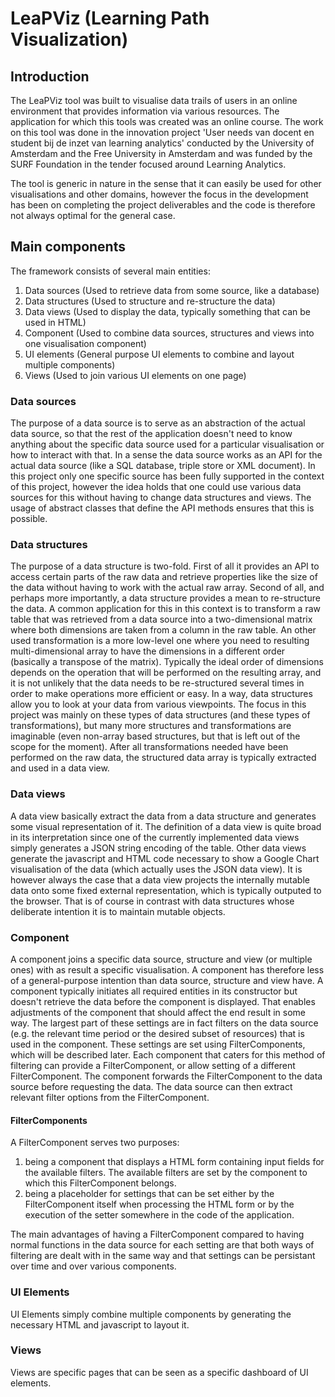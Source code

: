 LeaPViz (Learning Path Visualization)
====================================

Introduction
------------
The LeaPViz tool was built to visualise data trails of users in an online environment that provides information via various resources. The application for which this tools was created was an online course. The work on this tool was done in the innovation project 'User needs van docent en student bij de inzet van learning analytics' conducted by the University of Amsterdam and the Free University in Amsterdam and was funded by the SURF Foundation in the tender focused around Learning Analytics.

The tool is generic in nature in the sense that it can easily be used for other visualisations and other domains, however the focus in the development has been on completing the project deliverables and the code is therefore not always optimal for the general case.

Main components
---------------
The framework consists of several main entities:

1. Data sources (Used to retrieve data from some source, like a database)
2. Data structures (Used to structure and re-structure the data)
3. Data views (Used to display the data, typically something that can be used in HTML)
4. Component (Used to combine data sources, structures and views into one visualisation component)
5. UI elements (General purpose UI elements to combine and layout multiple components)
6. Views (Used to join various UI elements on one page)

### Data sources ###
The purpose of a data source is to serve as an abstraction of the actual data source, so that the rest of the application doesn't need to know anything about the specific data source used for a particular visualisation or how to interact with that. In a sense the data source works as an API for the actual data source (like a SQL database, triple store or XML document). In this project only one specific source has been fully supported in the context of this project, however the idea holds that one could use various data sources for this without having to change data structures and views. The usage of abstract classes that define the API methods ensures that this is possible.

### Data structures ###
The purpose of a data structure is two-fold. First of all it provides an API to access certain parts of the raw data and retrieve properties like the size of the data without having to work with the actual raw array. Second of all, and perhaps more importantly, a data structure provides a mean to re-structure the data. A common application for this in this context is to transform a raw table that was retrieved from a data source into a two-dimensional matrix where both dimensions are taken from a column in the raw table. An other used transformation is a more low-level one where you need to resulting multi-dimensional array to have the dimensions in a different order (basically a transpose of the matrix). Typically the ideal order of dimensions depends on the operation that will be performed on the resulting array, and it is not unlikely that the data needs to be re-structured several times in order to make operations more efficient or easy. In a way, data structures allow you to look at your data from various viewpoints. The focus in this project was mainly on these types of data structures (and these types of transformations), but many more structures and transformations are imaginable (even non-array based structures, but that is left out of the scope for the moment). After all transformations needed have been performed on the raw data, the structured data array is typically extracted and used in a data view.

### Data views ###
A data view basically extract the data from a data structure and generates some visual representation of it. The definition of a data view is quite broad in its interpretation since one of the currently implemented data views simply generates a JSON string encoding of the table. Other data views generate the javascript and HTML code necessary to show a Google Chart visualisation of the data (which actually uses the JSON data view). It is however always the case that a data view projects the internally mutable data onto some fixed external representation, which is typically outputed to the browser. That is of course in contrast with data structures whose deliberate intention it is to maintain mutable objects.

### Component ###
A component joins a specific data source, structure and view (or multiple ones) with as result a specific visualisation. A component has therefore less of a general-purpose intention than data source, structure and view have. A component typically initiates all required entities in its constructor but doesn't retrieve the data before the component is displayed. That enables adjustments of the component that should affect the end result in some way. The largest part of these settings are in fact filters on the data source (e.g. the relevant time period or the desired subset of resources) that is used in the component. These settings are set using FilterComponents, which will be described later.  Each component that caters for this method of filtering can provide a FilterComponent, or allow setting of a different FilterComponent. The component forwards the FilterComponent to the data source before requesting the data. The data source can then extract relevant filter options from the FilterComponent.

#### FilterComponents ####
A FilterComponent serves two purposes:

1. being a component that displays a HTML form containing input fields for the available filters. The available filters are set by the component to which this FilterComponent belongs.
2. being a placeholder for settings that can be set either by the FilterComponent itself when processing the HTML form or by the execution of the setter somewhere in the code of the application.

The main advantages of having a FilterComponent compared to having normal functions in the data source for each setting are that both ways of filtering are dealt with in the same way and that settings can be persistant over time and over various components.

### UI Elements ###
UI Elements simply combine multiple components by generating the necessary HTML and javascript to layout it.

### Views ###
Views are specific pages that can be seen as a specific dashboard of UI elements.
